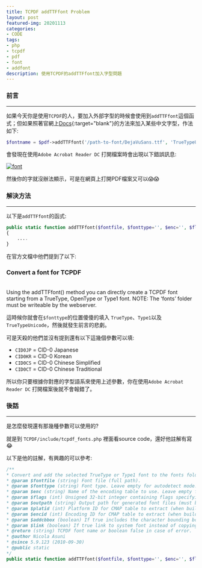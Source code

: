 ```yaml
---
title: TCPDF addTTFfont Problem
layout: post
featured-img: 20201113
categories:
- CODE
tags:
- php
- tcpdf
- pdf
- font
- addfont
description: 使用TCPDF的addTTFfont加入字型問題
---
```


### 前言
---

如果今天你是使用`TCPDF`的人，要加入外部字型的時候會使用到`addTTFfont`這個函式；但如果照著官網上[Docs](https://tcpdf.org/docs/fonts/){:target="blank"}的方法來加入某些中文字型，作法如下:
```php
$fontname = $pdf->addTTFfont('/path-to-font/DejaVuSans.ttf', 'TrueTypeUnicode', '', 32);
```
會發現在使用`Adobe Acrobat Reader DC` 打開檔案時會出現以下錯誤訊息:

[![font](https://i.imgur.com/CrYzlub.png)](https://i.imgur.com/CrYzlub.png)

然後你的字就沒辦法顯示，可是在網頁上打開PDF檔案又可以😱😱

### 解決方法
---

以下是`addTTFfont`的函式:
```php
public static function addTTFfont($fontfile, $fonttype='', $enc='', $flags=32, $outpath='', $platid=3, $encid=1, $addcbbox=false, $link=false)
{
	....
}
```
在官方文檔中他們提到了以下:

<div class="notice--info">
<h3>Convert a font for TCPDF</h3> <br>
Using the addTTFfont() method you can directly create a TCPDF font starting from a TrueType, OpenType or Type1 font.
NOTE: The ‘fonts’ folder must be writeable by the webserver.
</div>

這時候你就會在`$fonttype`的位置傻傻的填入 `TrueType`、`Type1`以及 `TrueTypeUnicode`，然後就發生前言的悲劇。

可是天殺的他們並沒有提到還有以下這幾個參數可以填:
* `CID0JP` = CID-0 Japanese
* `CID0KR` = CID-0 Korean
* `CID0CS` = CID-0 Chinese Simplified
* `CID0CT` = CID-0 Chinese Traditional

所以你只要根據你對應的字型語系來使用上述參數，你在使用`Adobe Acrobat Reader DC` 打開檔案後就不會報錯了。

### 後話
---

是怎麼發現還有那幾種參數可以使用的?

就是到 `TCPDF/include/tcpdf_fonts.php` 裡面看source code，還好他註解有寫😂

以下是他的註解，有興趣的可以參考:

```php
/**
* Convert and add the selected TrueType or Type1 font to the fonts folder (that must be writeable).
* @param $fontfile (string) Font file (full path).
* @param $fonttype (string) Font type. Leave empty for autodetect mode. Valid values are: TrueTypeUnicode, TrueType, Type1, CID0JP = CID-0 Japanese, CID0KR = CID-0 Korean, CID0CS = CID-0 Chinese Simplified, CID0CT = CID-0 Chinese Traditional.
* @param $enc (string) Name of the encoding table to use. Leave empty for default mode. Omit this parameter for TrueType Unicode and symbolic fonts like Symbol or ZapfDingBats.
* @param $flags (int) Unsigned 32-bit integer containing flags specifying various characteristics of the font (PDF32000:2008 - 9.8.2 Font Descriptor Flags): +1 for fixed font; +4 for symbol or +32 for non-symbol; +64 for italic. Fixed and Italic mode are generally autodetected so you have to set it to 32 = non-symbolic font (default) or 4 = symbolic font.
* @param $outpath (string) Output path for generated font files (must be writeable by the web server). Leave empty for default font folder.
* @param $platid (int) Platform ID for CMAP table to extract (when building a Unicode font for Windows this value should be 3, for Macintosh should be 1).
* @param $encid (int) Encoding ID for CMAP table to extract (when building a Unicode font for Windows this value should be 1, for Macintosh should be 0). When Platform ID is 3, legal values for Encoding ID are: 0=Symbol, 1=Unicode, 2=ShiftJIS, 3=PRC, 4=Big5, 5=Wansung, 6=Johab, 7=Reserved, 8=Reserved, 9=Reserved, 10=UCS-4.
* @param $addcbbox (boolean) If true includes the character bounding box information on the php font file.
* @param $link (boolean) If true link to system font instead of copying the font data (not transportable) - Note: do not work with Type1 fonts.
* @return (string) TCPDF font name or boolean false in case of error.
* @author Nicola Asuni
* @since 5.9.123 (2010-09-30)
* @public static
*/
public static function addTTFfont($fontfile, $fonttype='', $enc='', $flags=32, $outpath='', $platid=3, $encid=1, $addcbbox=false, $link=false)
```
